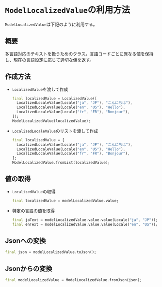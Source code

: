# `ModelLocalizedValue`の利用方法

`ModelLocalizedValue`は下記のように利用する。

## 概要

多言語対応のテキストを扱うためのクラス。言語コードごとに異なる値を保持し、現在の言語設定に応じて適切な値を返す。

## 作成方法

- `LocalizedValue`を渡して作成

    ```dart
    final localizedValue = LocalizedValue([
      LocalizedLocaleValue(Locale("ja", "JP"), "こんにちは"),
      LocalizedLocaleValue(Locale("en", "US"), "Hello"),
      LocalizedLocaleValue(Locale("fr", "FR"), "Bonjour"),
    ]);
    ModelLocalizedValue(localizedValue);
    ```

- `LocalizedLocaleValue`のリストを渡して作成

    ```dart
    final localizedValue = [
      LocalizedLocaleValue(Locale("ja", "JP"), "こんにちは"),
      LocalizedLocaleValue(Locale("en", "US"), "Hello"),
      LocalizedLocaleValue(Locale("fr", "FR"), "Bonjour"),
    ];
    ModelLocalizedValue.fromList(localizedValue);
    ```

## 値の取得

- `LocalizedValue`の取得

    ```dart
    final localizedValue = modelLocalizedValue.value;
    ```

- 特定の言語の値を取得

    ```dart
    final jaText = modelLocalizedValue.value.value(Locale("ja", "JP"));
    final enText = modelLocalizedValue.value.value(Locale("en", "US"));
    ```

## Jsonへの変換

```dart
final json = modelLocalizedValue.toJson();
```

## Jsonからの変換

```dart
final modelLocalizedValue = ModelLocalizedValue.fromJson(json);
```
